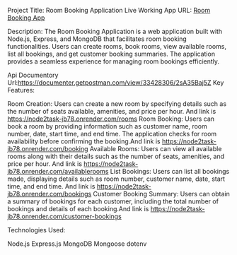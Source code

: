 Project Title: Room Booking Application
Live Working App URL: [Room Booking App](https://node2task-jb78.onrender.com/)

Description: The Room Booking Application is a web application built with Node.js, Express, and MongoDB that facilitates room booking functionalities. Users can create rooms, book rooms, view available rooms, list all bookings, and get customer booking summaries. The application provides a seamless experience for managing room bookings efficiently.

Api Documentory Url:https://documenter.getpostman.com/view/33428306/2sA35Baj5Z
Key Features:

Room Creation: Users can create a new room by specifying details such as the number of seats available, amenities, and price per hour. And link is https://node2task-jb78.onrender.com/rooms
Room Booking: Users can book a room by providing information such as customer name, room number, date, start time, and end time. The application checks for room availability before confirming 
the booking.And link is https://node2task-jb78.onrender.com/booking
Available Rooms: Users can view all available rooms along with their details such as the number of seats, amenities, and price per hour. And link is https://node2task-jb78.onrender.com/availablerooms
List Bookings: Users can list all bookings made, displaying details such as room number, customer name, date, start time, and end time. And link is https://node2task-jb78.onrender.com/bookings
Customer Booking Summary: Users can obtain a summary of bookings for each customer, including the total number of bookings and details of each booking.And link is https://node2task-jb78.onrender.com/customer-bookings

Technologies Used:

Node.js
Express.js
MongoDB
Mongoose
dotenv